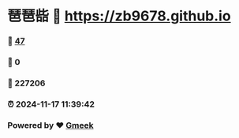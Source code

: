 # 琶琶啙 :link: https://zb9678.github.io 
### :page_facing_up: [47](https://zb9678.github.io/tag.html) 
### :speech_balloon: 0 
### :hibiscus: 227206 
### :alarm_clock: 2024-11-17 11:39:42 
### Powered by :heart: [Gmeek](https://github.com/Meekdai/Gmeek)

